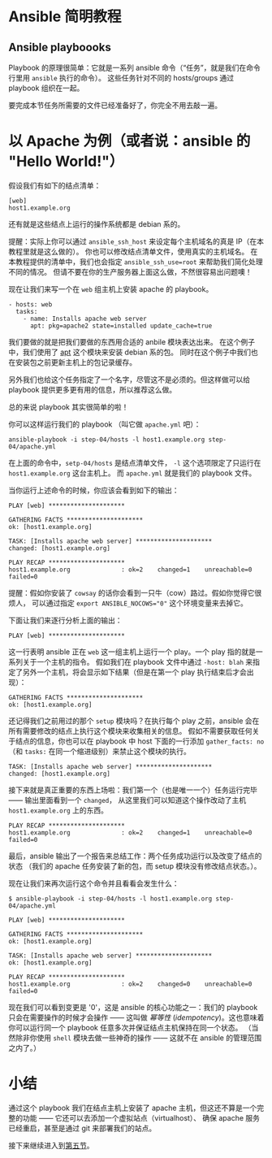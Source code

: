 Ansible 简明教程
================

Ansible playboooks
------------------

Playbook 的原理很简单：它就是一系列 ansible 命令（“任务”，就是我们在命令行里用 `ansible` 执行的命令）。
这些任务针对不同的 hosts/groups 通过 playbook 组织在一起。

要完成本节任务所需要的文件已经准备好了，你完全不用去敲一遍。

# 以 Apache 为例（或者说：ansible 的 "Hello World!"）

假设我们有如下的结点清单：

    [web]
    host1.example.org

还有就是这些结点上运行的操作系统都是 debian 系的。

提醒：实际上你可以通过 `ansible_ssh_host` 来设定每个主机域名的真是 IP（在本教程里就是这么做的）。
你也可以修改结点清单文件，使用真实的主机域名。
在本教程提供的清单中，我们也会指定 `ansible_ssh_use=root` 来帮助我们简化处理不同的情况。
但请不要在你的生产服务器上面这么做，不然很容易出问题噢！

现在让我们来写一个在 `web` 组主机上安装 apache 的 playbook。

    - hosts: web
      tasks:
        - name: Installs apache web server
          apt: pkg=apache2 state=installed update_cache=true

我们要做的就是把我们要做的东西用合适的 anbile 模块表达出来。
在这个例子中，我们使用了 [apt](http://ansible.cc/docs/modules.html#apt) 这个模块来安装 debian 系的包。
同时在这个例子中我们也在安装包之前更新主机上的包记录缓存。

另外我们也给这个任务指定了一个名字，尽管这不是必须的。但这样做可以给 playbook 提供更多更有用的信息，所以推荐这么做。

总的来说 playbook 其实很简单的啦！

你可以这样运行我们的 playbook （叫它做 `apache.yml` 吧）：


    ansible-playbook -i step-04/hosts -l host1.example.org step-04/apache.yml

在上面的命令中，`setp-04/hosts` 是结点清单文件， `-l` 这个选项限定了只运行在 `host1.example.org` 这台主机上。
而 `apache.yml` 就是我们的 playbook 文件。

当你运行上述命令的时候，你应该会看到如下的输出：
    
    PLAY [web] ********************* 

    GATHERING FACTS ********************* 
    ok: [host1.example.org]

    TASK: [Installs apache web server] ********************* 
    changed: [host1.example.org]

    PLAY RECAP ********************* 
    host1.example.org              : ok=2    changed=1    unreachable=0    failed=0    

提醒：假如你安装了 `cowsay` 的话你会看到一只牛（cow）路过。假如你觉得它很烦人，
可以通过指定 `export ANSIBLE_NOCOWS="0"` 这个环境变量来去掉它。

下面让我们来逐行分析上面的输出：

    PLAY [web] ********************* 

这一行表明 ansible 正在 `web` 这一组主机上运行一个 play。一个 play 指的就是一系列关于一个主机的指令。
假如我们在 playbook 文件中通过 `-host: blah` 来指定了另外一个主机，将会显示如下结果（但是在第一个 play 执行结束后才会出现）：

    GATHERING FACTS ********************* 
    ok: [host1.example.org]

还记得我们之前用过的那个 `setup` 模块吗？在执行每个 play 之前，ansible 会在所有需要修改的结点上执行这个模块来收集相关的信息。
假如不需要获取任何关于结点的信息，你也可以在 playbook 中 host 下面的一行添加 `gather_facts: no` （和 `tasks:` 在同一个缩进级别）来禁止这个模块的执行。

    TASK: [Installs apache web server] ********************* 
    changed: [host1.example.org]

接下来就是真正重要的东西上场啦：我们第一个（也是唯一一个）任务运行完毕 —— 输出里面看到一个 `changed`，
从这里我们可以知道这个操作改动了主机 `host1.example.org` 上的东西。

    PLAY RECAP ********************* 
    host1.example.org              : ok=2    changed=1    unreachable=0    failed=0 

最后，ansible 输出了一个报告来总结工作：两个任务成功运行以及改变了结点的状态
（我们的 apache 任务安装了新的包，而 setup 模块没有修改结点状态。）。

现在让我们来再次运行这个命令并且看看会发生什么：

    $ ansible-playbook -i step-04/hosts -l host1.example.org step-04/apache.yml

    PLAY [web] ********************* 

    GATHERING FACTS ********************* 
    ok: [host1.example.org]

    TASK: [Installs apache web server] ********************* 
    ok: [host1.example.org]

    PLAY RECAP ********************* 
    host1.example.org              : ok=2    changed=0    unreachable=0    failed=0    

现在我们可以看到变更是 '0'，这是 ansible 的核心功能之一：我们的 playbook 只会在需要操作的时候才会操作 —— 这叫做 _幂等性_ (_idempotency_)。这也意味着你可以运行同一个 playbook 任意多次并保证结点主机保持在同一个状态。
（当然除非你使用 `shell` 模块去做一些神奇的操作 —— 这就不在 ansible 的管理范围之内了。）

# 小结

通过这个 playbook 我们在结点主机上安装了 apache 主机，但这还不算是一个完整的功能 —— 它还可以去添加一个虚拟站点（virtualhost）、
确保 apache 服务已经重启，甚至是通过 git 来部署我们的站点。

接下来继续进入到[第五节](https://github.com/leucos/ansible-tuto/tree/master/step-05/README_cn.md)。
